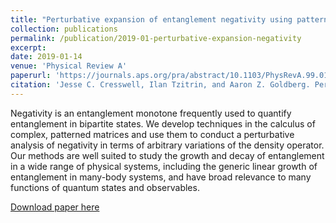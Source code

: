 ```yaml
---
title: "Perturbative expansion of entanglement negativity using patterned matrix calculus"
collection: publications
permalink: /publication/2019-01-perturbative-expansion-negativity
excerpt: 
date: 2019-01-14
venue: 'Physical Review A'
paperurl: 'https://journals.aps.org/pra/abstract/10.1103/PhysRevA.99.012322'
citation: 'Jesse C. Cresswell, Ilan Tzitrin, and Aaron Z. Goldberg. Perturbative expansion of entanglement negativity using patterned matrix calculus. Phys. Rev. A 99 012322, 2019'
---
```

Negativity is an entanglement monotone frequently used to quantify entanglement in bipartite states. We develop techniques in the calculus of complex, patterned matrices and use them to conduct a perturbative analysis of negativity in terms of arbitrary variations of the density operator. Our methods are well suited to study the growth and decay of entanglement in a wide range of physical systems, including the generic linear growth of entanglement in many-body systems, and have broad relevance to many functions of quantum states and observables.

[Download paper here](http://jescresswell.github.io/files/PRA-perturbative-expansion-negativity.pdf)
